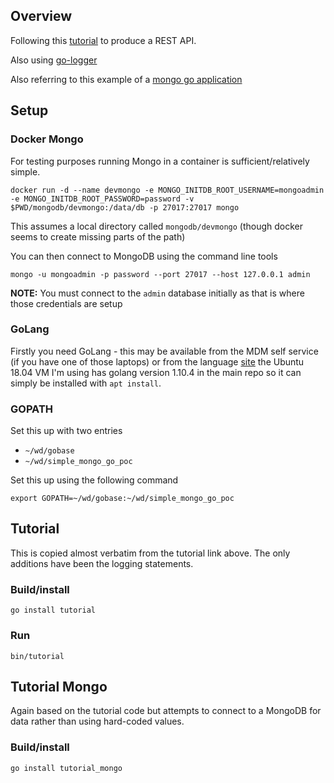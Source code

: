 ## Overview

Following this [tutorial](https://www.codementor.io/codehakase/building-a-restful-api-with-golang-a6yivzqdo) to
produce a REST API.

Also using [go-logger](https://github.com/bestmethod/go-logger)

Also referring to this example of a [mongo go application](https://labix.org/mgo)


## Setup

### Docker Mongo

For testing purposes running Mongo in a container is sufficient/relatively simple.

```
docker run -d --name devmongo -e MONGO_INITDB_ROOT_USERNAME=mongoadmin -e MONGO_INITDB_ROOT_PASSWORD=password -v $PWD/mongodb/devmongo:/data/db -p 27017:27017 mongo
```

This assumes a local directory called `mongodb/devmongo` (though docker seems to create missing parts of the path)

You can then connect to MongoDB using the command line tools

```
mongo -u mongoadmin -p password --port 27017 --host 127.0.0.1 admin
```

**NOTE:** You must connect to the `admin` database initially as that is where those credentials are setup

 

### GoLang

Firstly you need GoLang - this may be available from the MDM self service (if you have one of those laptops) or from the language [site](https://golang.org) the Ubuntu 18.04 VM I'm using has golang version 1.10.4 in the main repo so it can simply be installed with `apt install`.

### GOPATH

Set this up with two entries

* `~/wd/gobase`
* `~/wd/simple_mongo_go_poc`

Set this up using the following command

```
export GOPATH=~/wd/gobase:~/wd/simple_mongo_go_poc
```


## Tutorial

This is copied almost verbatim from the tutorial link above.  The only additions
have been the logging statements.

### Build/install

```
go install tutorial
```

### Run

```
bin/tutorial
```


## Tutorial Mongo

Again based on the tutorial code but attempts to connect to a MongoDB for
data rather than using hard-coded values.

### Build/install

```
go install tutorial_mongo
```
